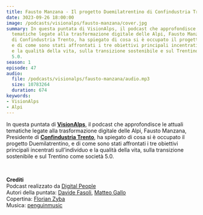 ```yaml
---
title: Fausto Manzana - Il progetto Duemilatrentino di Confindustria Trento @Trento
date: 3023-09-26 18:00:00
image: /podcasts/visionalps/fausto-manzana/cover.jpg
summary: In questa puntata di VisionAlps, il podcast che approfondisce le attuali
  tematiche legate alla trasformazione digitale delle Alpi, Fausto Manzana, Presidente
  di Confindustria Trento, ha spiegato di cosa si è occupato il progetto Duemilatrentino,
  e di come sono stati affrontati i tre obiettivi principali incentrati sull’individuo
  e la qualità della vita, sulla transizione sostenibile e sul Trentino come società
  5.0.
season: 1
episode: 47
audio:
  file: /podcasts/visionalps/fausto-manzana/audio.mp3
  size: 10783264
  duration: 674
keywords:
- VisionAlps
- Alpi
---
```


In questa puntata di **[VisionAlps](https://www.visionalps.com/)**, il podcast che approfondisce le attuali tematiche legate alla trasformazione digitale delle Alpi, Fausto Manzana, Presidente di [**Confindustria Trento**](https://www.confindustria.tn.it/it), ha spiegato di cosa si è occupato il progetto Duemilatrentino, e di come sono stati affrontati i tre obiettivi principali incentrati sull’individuo e la qualità della vita, sulla transizione sostenibile e sul Trentino come società 5.0.

<br>

**Crediti**<br>
Podcast realizzato da [Digital People](https://w3id.org/digitalpeople)<br>
Autori della puntata: [Davide Fasoli](https://www.linkedin.com/in/davide-fasoli-2b3246179/), [Matteo Gallo](https://www.linkedin.com/in/matteo-gallo-4a5ab31a8/)<br>
Copertina: [Florian Zyba](https://www.linkedin.com/in/florian-zyba/)<br>
Musica: [penguinmusic](https://pixabay.com/users/penguinmusic-24940186/)